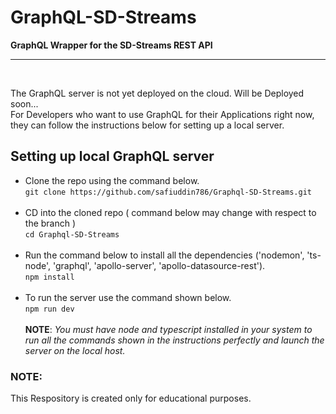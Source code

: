 # GraphQL-SD-Streams
**GraphQL Wrapper for the SD-Streams REST API**

---
<br/>

The GraphQL server is not yet deployed on the cloud. Will be Deployed soon...<br/>
For Developers who want to use GraphQL for their Applications right now, they can follow the instructions below for setting up a local server.
## Setting up local GraphQL server
- Clone the repo using the command below. <br/>
`git clone https://github.com/safiuddin786/Graphql-SD-Streams.git` <br/> <br/>
- CD into the cloned repo ( command below may change with respect to the branch ) <br/>
`cd Graphql-SD-Streams` <br/><br/>
- Run the command below to install all the dependencies ('nodemon', 'ts-node', 'graphql', 'apollo-server', 'apollo-datasource-rest'). <br/>
`npm install` <br/> <br/>
- To run the server use the command shown below. <br/>
`npm run dev` <br/> <br/>
**NOTE**: *You must have node and typescript installed in your system to run all the commands shown in the instructions perfectly and launch the server on the local host.*

### NOTE:
This Respository is created only for educational purposes.
